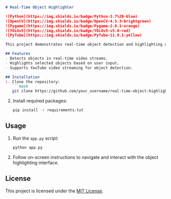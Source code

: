 

```markdown
# Real-Time Object Highlighter

![Python](https://img.shields.io/badge/Python-3.7%2B-blue)
![OpenCV](https://img.shields.io/badge/OpenCV-4.5.3-brightgreen)
![Pygame](https://img.shields.io/badge/Pygame-2.0.1-orange)
![YOLOv5](https://img.shields.io/badge/YOLOv5-v5.0-red)
![PyTube](https://img.shields.io/badge/PyTube-11.0.1-yellow)

This project demonstrates real-time object detection and highlighting using YOLOv5, OpenCV, Pygame, and PyTube.

## Features
- Detects objects in real-time video streams.
- Highlights selected objects based on user input.
- Supports YouTube video streaming for object detection.

## Installation
1. Clone the repository:
   ```bash
   git clone https://github.com/your_username/real-time-object-highlighter.git
   ```
2. Install required packages:
   ```bash
   pip install -r requirements.txt
   ```

## Usage
1. Run the `app.py` script:
   ```bash
   python app.py
   ```
2. Follow on-screen instructions to navigate and interact with the object highlighting interface.

## License
This project is licensed under the [MIT License](LICENSE).
```

